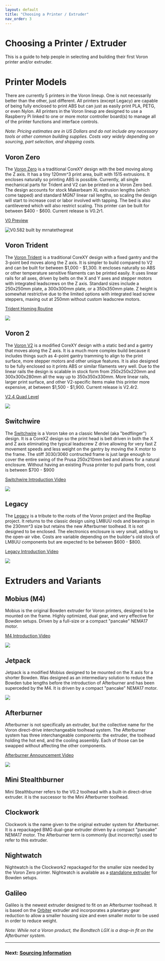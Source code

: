 ```yaml
---
layout: default
title: "Choosing a Printer / Extruder"
nav_order: 3
---
```


# Choosing a Printer / Extruder 

This is a guide to help people in selecting and building their first Voron printer and/or extruder.

# Printer Models

There are currently 5 printers in the Voron lineup.  One is not necessarily better than the other, just different.  All printers (except Legacy) are capable of being fully enclosed to print ABS but can just as easily print PLA, PETG, or even Nylon.  All printers in the Voron lineup are designed to use a Raspberry Pi linked to one or more motor controller board(s) to manage all of the printer functions and interface controls.

_Note: Pricing estimates are in US Dollars and do not include any necessary tools or other common building supplies. Costs vary widely depending on sourcing, part selection, and shipping costs._

## Voron Zero

The [Voron Zero](https://vorondesign.com/voron0) is a traditional CoreXY design with the bed moving along the Z axis. It has a tiny 120mm^3 print area, built with 1515 extrusions. It encloses naturally so printing ABS is possible. Currently, all single mechanical parts for Trident and V2 can be printed on a Voron Zero bed. The design accounts for stock Makerbeam XL extrusion lengths (which come tapped) and standard MGN7 linear rail lengths, so scaling the design will start to increase cost or labor involved with tapping. The bed is also cantilevered which will also restrict scaling. This printer can be built for between \$400 - \$600. Current release is V0.2r1.

[V0 Preview](https://www.youtube.com/watch?v=KR9YlTzWzQQ)

![V0.582 built by mrnatethegreat](./images/Voron0.jpg)

## Voron Trident

The [Voron Trident](https://vorondesign.com/voron_trident) is a traditional CoreXY design with a fixed gantry and the 3-point bed moves along the Z axis. It is simpler to build compared to V2 and can be built for between \$1,000 - \$1,300. It encloses naturally so ABS or other temperature sensitive filaments can be printed easily. It uses linear rails for all axes, driven by belts on the X and Y axes and stepper motors with integrated leadscrews on the Z axis.  Standard sizes include a 250x250mm plate, a 300x300mm plate, or a 350x350mm plate. Z height is somewhat restrictive due to the limited options with integrated lead screw steppers, maxing out at 250mm without custom leadscrew motors. 

[Trident Homing Routine](https://www.youtube.com/watch?v=iwKfW8ggwE8)

![](./images/VoronTrident.jpg)

## Voron 2

The [Voron V2](https://vorondesign.com/voron2.4) is a modified CoreXY design with a static bed and a gantry that moves along the Z axis. It is a much more complex build because it includes things such as 4-point gantry tramming to align to the print surface, more stepper motors and other unique features. It is also designed to be fully enclosed so it prints ABS or similar filaments very well. Due to the linear rails the design is scalable in stock form from 250x250x220mm and 300x300x280mm all the way up to 350x350x330mm. More linear rails, larger print surface, and other V2-specific items make this printer more expensive, at between \$1,500 - \$1,900. Current release is V2.4r2.

[V2.4 Quad Level](https://www.youtube.com/watch?v=xfsnEO2VtwM)

![](./images/Voron2.jpg)

## Switchwire

The [Switchwire](https://vorondesign.com/voron_switchwire) is a Voron take on a classic Mendel (aka "bedflinger") design. It is a CoreXZ design so the print head is belt driven in both the X and Z axis eliminating the typical leadscrew Z drive allowing for very fast Z movement speeds and less weight on the gantry by moving the X motor to the frame. The stiff 3030/3060 contructed frame is just large enough to cover the entire swing of the Prusa 250x210mm bed and allows for a natural enclosure.  Without having an existing Prusa printer to pull parts from, cost is between \$700 - \$900

[Switchwire Introduction Video](https://www.youtube.com/watch?v=jwPLl1v5ae4)

![](./images/VoronSW.jpg)

## Legacy

The [Legacy](https://vorondesign.com/voron_legacy) is a tribute to the roots of the Voron project and the RepRap project. It returns to the classic design using LM8UU rods and bearings in the 230mm^3 size but retains the new Afterburner toolhead.  It is not designed to be enclosed. The electronics enclosure is very small, adding to the open-air vibe. Costs are variable depending on the builder's old stock of LM8UU components but are expected to be between \$600 - \$800.

[Legacy Introduction Video](https://www.youtube.com/watch?v=NZqvRLa8ShE)

![](./images/VoronLegacy.jpg)

# Extruders and Variants

## Mobius (M4)

Mobius is the original Bowden extruder for Voron printers, designed to be mounted on the frame.  Highly optimized, dual gear, and very effective for Bowden setups.  Driven by a full-size or a compact "pancake" NEMA17 motor.

[M4 Introduction Video](https://www.youtube.com/watch?v=H2RBZYDZgTQ)

![](./images/M4.jpg)

## Jetpack

Jetpack is a modified Mobius designed to be mounted on the X axis for a shorter Bowden.  Was designed as an intermediary solution to reduce the Bowden tube lengths before the introduction of Afterburner and has been superceded by the M4.  It is driven by a compact "pancake" NEMA17 motor.

![](./images/jetpack.jpg)

## Afterburner

Afterburner is not specifically an extruder, but the collective name for the Voron direct-drive interchangeable toolhead system.  The Afterburner system has three interchangeable components: the extruder, the toolhead holding the hot end, and the cooling assembly.  Each of those can be swapped without affecting the other components.

[Afterburner Announcement Video](https://www.youtube.com/watch?v=lmJkIXW5tXc)

![](./images/afterburner.jpg)

## Mini Stealthburner

Mini Stealthburner refers to the V0.2 toolhead with a built-in direct-drive extruder. it is the successor to the Mini Afterburner toolhead.

## Clockwork

Clockwork is the name given to the original extruder system for Afterburner.  It is a repackaged BMG dual-gear extruder driven by a compact "pancake" NEMA17 motor.  The Afterburner term is commonly (but incorrectly) used to refer to this extruder.

## Nightwatch

Nightwatch is the Clockwork2 repackaged for the smaller size needed by the Voron Zero printer. Nightwatch is available as a [standalone extruder](https://github.com/VoronDesign/Pocket-Watch/) for Bowden setups.

## Galileo

Galileo is the newest extruder designed to fit on an Afterburner toolhead.  It is based on the [Orbiter](https://www.thingiverse.com/thing:4223085) extruder and incorporates a planetary gear reduction to allow a smaller housing size and even smaller motor to be used in order to reduce weight.

_Note: While not a Voron product, the Bondtech LGX is a drop-in fit on the Afterburner system._

---

### Next: [Sourcing Information](./sourcing.md)
